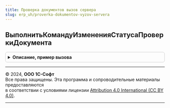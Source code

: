 ```yaml
---
title: Проверка документов вызов сервера
slug: erp_uh/proverka-dokumentov-vyzov-servera
---
```



## ВыполнитьКомандуИзмененияСтатусаПроверкиДокумента
<details style="margin: 1em 0; padding: 0.5em; border: 1px solid #ccc; border-radius: 6px;">

<summary style="font-weight: bold; cursor: pointer;">Описание, пример вызова</summary>

```bsl

// Выполняет команду "Проверки" документа. В случае если прав на изменение статуса проверки нет - ничего не делает,
// в противном случае изменяет значение статуса проверки документа.
// см. РегистрыСведений.СтатусыПроверкиДокументов.УстановитьСтатусПроверкиДокументов.
//
// Параметры:
//  ДокументСсылка - ДокументСсылка - Документ, для которого требуется изменить статус проверки
//	(см. измерение "Документ" регистра сведений "СтатусыПроверкиДокументов");
//	ДанныеОбОшибке - Соответствие - соответствие данных (если не задано - данные об ошибках не фиксируются)
//
//	ВозвращаемоеЗначение:
//		Булево - Истина, если есть право на изменение документа, Ложь в противном случае.
//
Процедура ВыполнитьКомандуИзмененияСтатусаПроверкиДокумента(ДокументСсылка, ДанныеОбОшибке = Неопределено) Экспорт
```

Пример вызова
```bsl
ПроверкаДокументовВызовСервера.ВыполнитьКомандуИзмененияСтатусаПроверкиДокумента(ДокументСсылка, ДанныеОбОшибке);
```
</details>

---

© 2024, **ООО 1С-Софт**  
Все права защищены. Эта программа и сопроводительные материалы предоставляются  
в соответствии с условиями лицензии [Attribution 4.0 International (CC BY 4.0)](https://creativecommons.org/licenses/by/4.0/legalcode).

---
